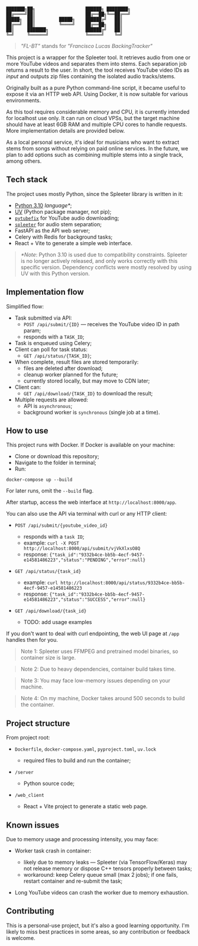 ```
███████╗██╗                   ██████╗ ████████╗
██╔════╝██║                   ██╔══██╗╚══██╔══╝
█████╗  ██║         █████╗    ██████╔╝   ██║   
██╔══╝  ██║         ╚════╝    ██╔══██╗   ██║   
██║     ███████╗              ██████╔╝   ██║   
╚═╝     ╚══════╝              ╚═════╝    ╚═╝   
```

> _"FL-BT"_ stands for _"Francisco Lucas BackingTracker"_

This project is a wrapper for the Spleeter tool. It retrieves audio from one or more YouTube videos and separates them into stems. Each separation job returns a result to the user. In short, the tool receives YouTube video IDs as _input_ and outputs zip files containing the isolated audio tracks/stems.

Originally built as a pure Python command-line script, it became useful to expose it via an HTTP web API. Using Docker, it is now suitable for various environments.

As this tool requires considerable memory and CPU, it is currently intended for localhost use only. It can run on cloud VPSs, but the target machine should have at least 6GB RAM and multiple CPU cores to handle requests. More implementation details are provided below.

As a local personal service, it's ideal for musicians who want to extract stems from songs without relying on paid online services. In the future, we plan to add options such as combining multiple stems into a single track, among others.

## Tech stack

The project uses mostly Python, since the Spleeter library is written in it:

- [Python 3.10](https://www.python.org/) _language*_;
- [UV](https://github.com/astral-sh/uv) (Python package manager, not pip);
- [`pytubefix`](https://github.com/JuanBindez/pytubefix) for YouTube audio downloading;
- [`spleeter`](https://github.com/deezer/spleeter) for audio stem separation;
- FastAPI as the API web server;
- Celery with Redis for background tasks;
- React + Vite to generate a simple web interface.

> _*Note_: Python 3.10 is used due to compatibility constraints. Spleeter is no longer actively released, and only works correctly with this specific version. Dependency conflicts were mostly resolved by using UV with this Python version.

## Implementation flow

Simplified flow:

- Task submitted via API:
  - `POST /api/submit/{ID}` — receives the YouTube video ID in path param;
  - responds with a `TASK_ID`;
- Task is enqueued using Celery;
- Client can poll for task status:
  - `GET /api/status/{TASK_ID}`;
- When complete, result files are stored temporarily:
  - files are deleted after download;
  - cleanup worker planned for the future;
  - currently stored locally, but may move to CDN later;
- Client can:
  - `GET /api/download/{TASK_ID}` to download the result;
- Multiple requests are allowed:
  - API is `asynchronous`;
  - background worker is `synchronous` (single job at a time).

## How to use

This project runs with Docker. If Docker is available on your machine:

- Clone or download this repository;
- Navigate to the folder in terminal;
- Run:
```shell
docker-compose up --build
````

For later runs, omit the `--build` flag.

After startup, access the web interface at `http://localhost:8000/app`.

You can also use the API via terminal with curl or any HTTP client:

* `POST /api/submit/{youtube_video_id}`

  * responds with a `task ID`;
  * example: `curl -X POST http://localhost:8000/api/submit/vjVkXlxsO8Q`
  * response: `{"task_id":"9332b4ce-bb5b-4ecf-9457-e14581486223","status":"PENDING","error":null}`
* `GET /api/status/{task_id}`

  * example: `curl http://localhost:8000/api/status/9332b4ce-bb5b-4ecf-9457-e14581486223`
  * response: `{"task_id":"9332b4ce-bb5b-4ecf-9457-e14581486223","status":"SUCCESS","error":null}`
* `GET /api/download/{task_id}`

  * TODO: add usage examples

If you don't want to deal with curl endpointing, the web UI page at `/app` handles then for you.

> Note 1: Spleeter uses FFMPEG and pretrained model binaries, so container size is large.

> Note 2: Due to heavy dependencies, container build takes time.

> Note 3: You may face low-memory issues depending on your machine.

> Note 4: On my machine, Docker takes around 500 seconds to build the container.

## Project structure

From project root:

* `Dockerfile`, `docker-compose.yaml`, `pyproject.toml`, `uv.lock`

  * required files to build and run the container;
* `/server`

  * Python source code;
* `/web_client`

  * React + Vite project to generate a static web page.

## Known issues

Due to memory usage and processing intensity, you may face:

* Worker task crash in container:

  * likely due to memory leaks — Spleeter (via TensorFlow/Keras) may not release memory or dispose C++ tensors properly between tasks;
  * workaround: keep Celery queue small (max 2 jobs); if one fails, restart container and re-submit the task;
* Long YouTube videos can crash the worker due to memory exhaustion.

## Contributing

This is a personal-use project, but it's also a good learning opportunity. I'm likely to miss best practices in some areas, so any contribution or feedback is welcome.